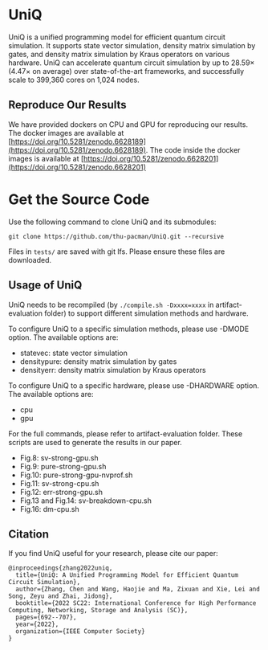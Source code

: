 # UniQ
UniQ is a unified programming model for efficient quantum circuit simulation. It supports state vector simulation, density matrix simulation by gates, and density matrix simulation by Kraus operators on various hardware. UniQ can accelerate quantum circuit simulation by up to 28.59× (4.47× on average) over state-of-the-art frameworks, and successfully scale to 399,360 cores on 1,024 nodes.

## Reproduce Our Results
We have provided dockers on CPU and GPU for reproducing our results. The docker images are available at [https://doi.org/10.5281/zenodo.6628189](https://doi.org/10.5281/zenodo.6628189). The code inside the docker images is available at [https://doi.org/10.5281/zenodo.6628201](https://doi.org/10.5281/zenodo.6628201)

# Get the Source Code
Use the following command to clone UniQ and its submodules:

`git clone https://github.com/thu-pacman/UniQ.git --recursive`

Files in `tests/` are saved with git lfs. Please ensure these files are downloaded.

## Usage of UniQ
UniQ needs to be recompiled (by `./compile.sh -Dxxxx=xxxx` in artifact-evaluation folder) to support different simulation methods and hardware.

To configure UniQ to a specific simulation methods, please use -DMODE option. The available options are:
* statevec: state vector simulation
* densitypure: density matrix simulation by gates
* densityerr: density matrix simulation by Kraus operators

To configure UniQ to a specific hardware, please use -DHARDWARE option. The available options are:
* cpu
* gpu

For the full commands, please refer to artifact-evaluation folder. These scripts are used to generate the results in our paper.
* Fig.8: sv-strong-gpu.sh
* Fig.9: pure-strong-gpu.sh
* Fig.10: pure-strong-gpu-nvprof.sh
* Fig.11: sv-strong-cpu.sh
* Fig.12: err-strong-gpu.sh
* Fig.13 and Fig.14: sv-breakdown-cpu.sh
* Fig.16: dm-cpu.sh

## Citation
If you find UniQ useful for your research, please cite our paper:
```
@inproceedings{zhang2022uniq,
  title={UniQ: A Unified Programming Model for Efficient Quantum Circuit Simulation},
  author={Zhang, Chen and Wang, Haojie and Ma, Zixuan and Xie, Lei and Song, Zeyu and Zhai, Jidong},
  booktitle={2022 SC22: International Conference for High Performance Computing, Networking, Storage and Analysis (SC)},
  pages={692--707},
  year={2022},
  organization={IEEE Computer Society}
}
```